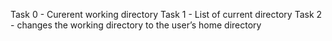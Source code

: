Task 0 - Curerent working directory
Task 1 - List of current directory
Task 2 - changes the working directory to the user’s home directory
